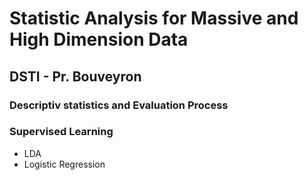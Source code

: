 # Statistic Analysis for Massive and High Dimension Data
## DSTI - Pr. Bouveyron

### Descriptiv statistics and Evaluation Process
### Supervised Learning
* LDA
* Logistic Regression
